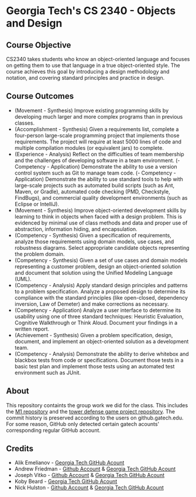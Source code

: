 # Georgia Tech's CS 2340 - Objects and Design
## Course Objective
CS2340 takes students who know an object-oriented language and focuses on getting them to use that language in a true object-oriented style.  The course achieves this goal by introducing a design methodology and notation, and covering standard principles and practice in design.
## Course Outcomes
- (Movement - Synthesis) Improve existing programming skills by developing much larger and more complex programs than in previous classes.
- (Accomplishment - Synthesis) Given a requirements list, complete a four-person large-scale programming project that implements those requirements. The project will require at least 5000 lines of code and multiple compilation modules (or equivalent jars) to complete.
- (Experience - Analysis) Reflect on the difficulties of team membership and the challenges of developing software in a team environment.
(- Competency - Application) Demonstrate the ability to use a version control system such as Git to manage team code.
(- Competency - Application) Demonstrate the ability to use standard tools to help with large-scale projects such as automated build scripts (such as Ant, Maven, or Gradle), automated code checking (PMD, Checkstyle, FindBugs), and commercial quality development environments (such as Eclipse or IntelliJ).
- (Movement - Synthesis) Improve object-oriented development skills by learning to think in objects when faced with a design problem. This is evidenced by minimal use of class methods and data and proper use of abstraction, information hiding, and encapsulation.
- (Competency - Synthesis) Given a specification of requirements, analyze those requirements using domain models, use cases, and robustness diagrams. Select appropriate candidate objects representing the problem domain.
- (Competency - Synthesis) Given a set of use cases and domain models representing a customer problem, design an object-oriented solution and document that solution using the Unified Modeling Language (UML).
- (Competency - Analysis) Apply standard design principles and patterns to a problem specification. Analyze a proposed design to determine its compliance with the standard principles (like open-closed, dependency inversion, Law of Demeter) and make corrections as necessary.
- (Competency - Application) Analyze a user interface to determine its usability using one of three standard techniques: Heuristic Evaluation, Cognitive Walkthrough or Think Aloud.  Document your findings in a written report.
- (Achievement - Synthesis) Given a problem specification, design, document, and implement an object-oriented solution as a development team.
- (Competency - Analysis) Demonstrate the ability to derive whitebox and blackbox tests from code or specifications. Document those tests in a basic test plan and implement those tests using an automated test environment such as JUnit.
## About
This repository containts the group work we did for the class. This includes the [M1 repository](https://github.gatech.edu/afriedman38/CS_2340_M1) and the [tower defense game project repository](https://github.gatech.edu/afriedman38/Tower_Defense). The commit history is preserved according to the users on github.gatech.edu. For some reason, GitHub only detected certain gatech acounts' corresponding regular GitHub account.
## Credits
- Alik Emelianov - [Georgia Tech GitHub Acount](https://github.gatech.edu/aemelianov8)
- Andrew Friedman - [Github Account](https://github.com/Fried-man) & [Georgia Tech GitHub Acount](https://github.gatech.edu/afriedman38)
- Joseph Vitko - [Github Account](https://github.com/JosephVitko) & [Georgia Tech GitHub Acount](https://github.gatech.edu/jvitko3)
- Koby Beard - [Georgia Tech GitHub Acount](https://github.gatech.edu/kbeard8)
- Nick Hulston - [Github Account](https://github.com/nhulston) & [Georgia Tech GitHub Acount](https://github.gatech.edu/nhulston3)
